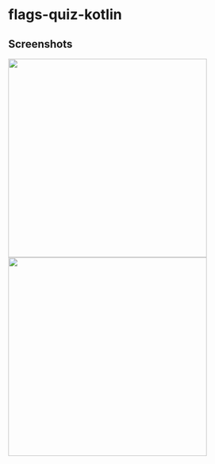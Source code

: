 # flags-quiz-kotlin


## Screenshots

<p float="left">
 <img src="https://i.ibb.co/R3Hfxcb/screenshot1.jpg" width="400" />
   <img src="https://i.ibb.co/VxhxJ29/screenshot2.jpg" width="400" />
</p>
